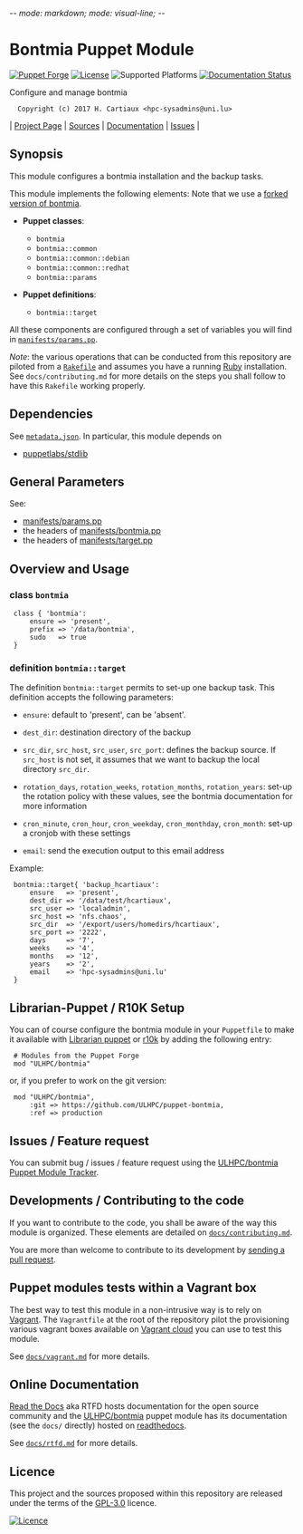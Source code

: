 -*- mode: markdown; mode: visual-line;  -*-

# Bontmia Puppet Module 

[![Puppet Forge](http://img.shields.io/puppetforge/v/ULHPC/bontmia.svg)](https://forge.puppetlabs.com/ulhpc/bontmia)
[![License](http://img.shields.io/:license-GPL3.0-blue.svg)](LICENSE)
![Supported Platforms](http://img.shields.io/badge/platform-debian|centos-lightgrey.svg)
[![Documentation Status](https://readthedocs.org/projects/ulhpc-puppet-bontmia/badge/?version=latest)](https://readthedocs.org/projects/ulhpc-puppet-bontmia/?badge=latest)

Configure and manage bontmia

      Copyright (c) 2017 H. Cartiaux <hpc-sysadmins@uni.lu>
      

| [Project Page](https://github.com/ULHPC/puppet-bontmia) | [Sources](https://github.com/ULHPC/puppet-bontmia) | [Documentation](https://ulhpc-puppet-bontmia.readthedocs.org/en/latest/) | [Issues](https://github.com/ULHPC/puppet-bontmia/issues) |

## Synopsis

This module configures a bontmia installation and the backup tasks.

This module implements the following elements: 
Note that we use a [forked version of bontmia](https://github.com/hcartiaux/bontmia).

* __Puppet classes__:
    - `bontmia` 
    - `bontmia::common` 
    - `bontmia::common::debian` 
    - `bontmia::common::redhat` 
    - `bontmia::params` 

* __Puppet definitions__: 
    - `bontmia::target` 

All these components are configured through a set of variables you will find in
[`manifests/params.pp`](manifests/params.pp). 

_Note_: the various operations that can be conducted from this repository are piloted from a [`Rakefile`](https://github.com/ruby/rake) and assumes you have a running [Ruby](https://www.ruby-lang.org/en/) installation.
See `docs/contributing.md` for more details on the steps you shall follow to have this `Rakefile` working properly. 

## Dependencies

See [`metadata.json`](metadata.json). In particular, this module depends on 

* [puppetlabs/stdlib](https://forge.puppetlabs.com/puppetlabs/stdlib)

## General Parameters

See:

* [manifests/params.pp](manifests/params.pp)
* the headers of [manifests/bontmia.pp](manifests/bontmia.pp)
* the headers of [manifests/target.pp](manifests/target.pp)

## Overview and Usage

### class `bontmia`

     class { 'bontmia':
         ensure => 'present',
         prefix => '/data/bontmia',
         sudo   => true
     }

### definition `bontmia::target`

The definition `bontmia::target` permits to set-up one backup task.
This definition accepts the following parameters:

* `ensure`: default to 'present', can be 'absent'.
* `dest_dir`: destination directory of the backup
* `src_dir`, `src_host`, `src_user`, `src_port`: defines the backup source.
  If `src_host` is not set, it assumes that we want to backup the local directory `src_dir`.

* `rotation_days`, `rotation_weeks`, `rotation_months`, `rotation_years`:
  set-up the rotation policy with these values, see the bontmia documentation for more information

* `cron_minute`, `cron_hour`, `cron_weekday`, `cron_monthday`, `cron_month`:
  set-up a cronjob with these settings

* `email`: send the execution output to this email address

Example:

     bontmia::target{ 'backup_hcartiaux':
         ensure   => 'present',
         dest_dir => '/data/test/hcartiaux',
         src_user => 'localadmin',
         src_host => 'nfs.chaos',
         src_dir  => '/export/users/homedirs/hcartiaux',
         src_port => '2222',
         days     => '7',
         weeks    => '4',
         months   => '12',
         years    => '2',
         email    => 'hpc-sysadmins@uni.lu'
     }

## Librarian-Puppet / R10K Setup

You can of course configure the bontmia module in your `Puppetfile` to make it available with [Librarian puppet](http://librarian-puppet.com/) or
[r10k](https://github.com/adrienthebo/r10k) by adding the following entry:

     # Modules from the Puppet Forge
     mod "ULHPC/bontmia"

or, if you prefer to work on the git version: 

     mod "ULHPC/bontmia", 
         :git => https://github.com/ULHPC/puppet-bontmia,
         :ref => production 

## Issues / Feature request

You can submit bug / issues / feature request using the [ULHPC/bontmia Puppet Module Tracker](https://github.com/ULHPC/puppet-bontmia/issues). 

## Developments / Contributing to the code 

If you want to contribute to the code, you shall be aware of the way this module is organized. 
These elements are detailed on [`docs/contributing.md`](contributing/index.md).

You are more than welcome to contribute to its development by [sending a pull request](https://help.github.com/articles/using-pull-requests). 

## Puppet modules tests within a Vagrant box

The best way to test this module in a non-intrusive way is to rely on [Vagrant](http://www.vagrantup.com/).
The `Vagrantfile` at the root of the repository pilot the provisioning various vagrant boxes available on [Vagrant cloud](https://atlas.hashicorp.com/boxes/search?utf8=%E2%9C%93&sort=&provider=virtualbox&q=svarrette) you can use to test this module.

See [`docs/vagrant.md`](vagrant.md) for more details. 

## Online Documentation

[Read the Docs](https://readthedocs.org/) aka RTFD hosts documentation for the open source community and the [ULHPC/bontmia](https://github.com/ULHPC/puppet-bontmia) puppet module has its documentation (see the `docs/` directly) hosted on [readthedocs](http://ulhpc-puppet-bontmia.rtfd.org).

See [`docs/rtfd.md`](rtfd.md) for more details.

## Licence

This project and the sources proposed within this repository are released under the terms of the [GPL-3.0](LICENCE) licence.


[![Licence](https://www.gnu.org/graphics/gplv3-88x31.png)](LICENSE)
